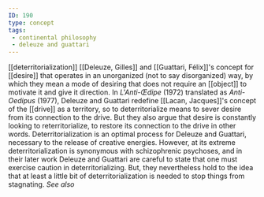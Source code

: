 ```yaml
---
ID: 190
type: concept
tags: 
 - continental philosophy
 - deleuze and guattari
---
```


[[deterritorialization]]
[[Deleuze, Gilles]] and [[Guattari, Félix]]'s concept for
[[desire]] that operates in
an unorganized (not to say disorganized) way, by which they mean a mode
of desiring that does not require an
[[object]] to motivate it and
give it direction. In *L'Anti-Œdipe* (1972) translated as *Anti-Oedipus*
(1977), Deleuze and Guattari redefine [[Lacan, Jacques]]'s concept of the
[[drive]] as a territory, so
to deterritorialize means to sever desire from its connection to the
drive. But they also argue that desire is constantly looking to
reterritorialize, to restore its connection to the drive in other words.
Deterritorialization is an optimal process for Deleuze and Guattari,
necessary to the release of creative energies. However, at its extreme
deterritorialization is synonymous with schizophrenic psychoses, and in
their later work Deleuze and Guattari are careful to state that one must
exercise caution in deterritorializing. But, they nevertheless hold to
the idea that at least a little bit of deterritorialization is needed to
stop things from stagnating. *See also*
